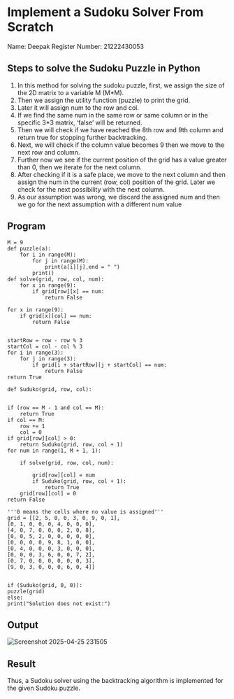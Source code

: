 # Implement a Sudoku Solver From Scratch

Name: Deepak
Register Number: 21222430053

## Steps to solve the Sudoku Puzzle in Python
<ol>
  <li>In this method for solving the sudoku puzzle, first, we assign the size of the 2D matrix to a variable M (M*M).</li>
 <li>Then we assign the utility function (puzzle) to print the grid.</li>
<li>Later it will assign num to the row and col.</li>
<li>If we find the same num in the same row or same column or in the specific 3*3 matrix, ‘false’ will be returned.</li>
<li>Then we will check if we have reached the 8th row and 9th column and return true for stopping further backtracking.</li>
<li>Next, we will check if the column value becomes 9 then we move to the next row and column.</li>
<li>Further now we see if the current position of the grid has a value greater than 0, then we iterate for the next column.</li>
<li>After checking if it is a safe place, we move to the next column and then assign the num in the current (row, col) position of the grid. Later we check for the next possibility with the next column.</li>
<li>As our assumption was wrong, we discard the assigned num and then we go for the next assumption with a different num value</li>
</ol>

## Program
```
M = 9
def puzzle(a):
    for i in range(M):
        for j in range(M):
            print(a[i][j],end = " ")
        print()
def solve(grid, row, col, num):
    for x in range(9):
        if grid[row][x] == num:
            return False

for x in range(9):
    if grid[x][col] == num:
        return False


startRow = row - row % 3
startCol = col - col % 3
for i in range(3):
    for j in range(3):
        if grid[i + startRow][j + startCol] == num:
            return False
return True

def Suduko(grid, row, col):


if (row == M - 1 and col == M):
    return True
if col == M:
    row += 1
    col = 0
if grid[row][col] > 0:
    return Suduko(grid, row, col + 1)
for num in range(1, M + 1, 1): 
 
    if solve(grid, row, col, num):
     
        grid[row][col] = num
        if Suduko(grid, row, col + 1):
            return True
    grid[row][col] = 0
return False

'''0 means the cells where no value is assigned'''
grid = [[2, 5, 0, 0, 3, 0, 9, 0, 1],
[0, 1, 0, 0, 0, 4, 0, 0, 0],
[4, 0, 7, 0, 0, 0, 2, 0, 8],
[0, 0, 5, 2, 0, 0, 0, 0, 0],
[0, 0, 0, 0, 9, 8, 1, 0, 0],
[0, 4, 0, 0, 0, 3, 0, 0, 0],
[0, 0, 0, 3, 6, 0, 0, 7, 2],
[0, 7, 0, 0, 0, 0, 0, 0, 3],
[9, 0, 3, 0, 0, 0, 6, 0, 4]]


if (Suduko(grid, 0, 0)):
puzzle(grid)
else:
print("Solution does not exist:")
```

## Output

![Screenshot 2025-04-25 231505](https://github.com/user-attachments/assets/adde510e-1e1d-4866-876d-23d238a35ee1)

## Result

Thus, a Sudoku solver using the backtracking algorithm is implemented for the given Sudoku puzzle.
